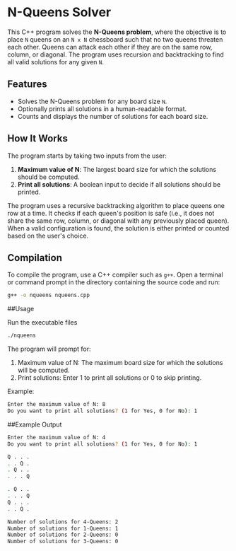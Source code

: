 # N-Queens Solver

This C++ program solves the **N-Queens problem**, where the objective is to place `N` queens on an `N x N` chessboard such that no two queens threaten each other. Queens can attack each other if they are on the same row, column, or diagonal. The program uses recursion and backtracking to find all valid solutions for any given `N`.

## Features

- Solves the N-Queens problem for any board size `N`.
- Optionally prints all solutions in a human-readable format.
- Counts and displays the number of solutions for each board size.

## How It Works

The program starts by taking two inputs from the user:

1. **Maximum value of N**: The largest board size for which the solutions should be computed.
2. **Print all solutions**: A boolean input to decide if all solutions should be printed.

The program uses a recursive backtracking algorithm to place queens one row at a time. It checks if each queen's position is safe (i.e., it does not share the same row, column, or diagonal with any previously placed queen). When a valid configuration is found, the solution is either printed or counted based on the user's choice.

## Compilation

To compile the program, use a C++ compiler such as `g++`. Open a terminal or command prompt in the directory containing the source code and run:

```bash
g++ -o nqueens nqueens.cpp
```

##Usage

Run the executable files

```bash
./nqueens
```

The program will prompt for:

1. Maximum value of N: The maximum board size for which the solutions will be computed.
2. Print solutions: Enter 1 to print all solutions or 0 to skip printing.

Example:
```bash
Enter the maximum value of N: 8
Do you want to print all solutions? (1 for Yes, 0 for No): 1
```

##Example Output

```bash
Enter the maximum value of N: 4
Do you want to print all solutions? (1 for Yes, 0 for No): 1

Q . . . 
. . Q . 
. Q . . 
. . . Q 

. Q . . 
. . . Q 
Q . . . 
. . Q . 

Number of solutions for 4-Queens: 2
Number of solutions for 1-Queens: 1
Number of solutions for 2-Queens: 0
Number of solutions for 3-Queens: 0
```

